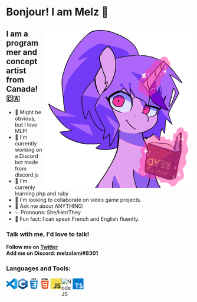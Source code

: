 # Bonjour! I am Melz 👋

<img align="right" alt="melz-pony" src="https://github.com/melzalami/melzalami/blob/main/images/melz_read.png?raw=true" width="400" height="442" />

## **I am a programmer and concept artist from Canada! 🇨🇦**
- 🦄 Might be obvious, but I love MLP!
- 🤖 I'm currently working on a Discord bot made from discord.js
- 🤔 I'm currenly learning php and ruby
- 🤝 I'm looking to collaborate on video game projects.
- 🙋 Ask me about ANYTHING!
- ✨ Pronouns: She/Her/They
- 💫 Fun fact: I can speak French and English fluently.


### **Talk with me, I'd love to talk!**
**Follow me on [Twitter](https://twitter.com/melzalami)
<br />
Add me on Discord: melzalami#8301**

### **Languages and Tools:**
<img align="left" alt="Visual Studio Code" width="30px" src="https://raw.githubusercontent.com/github/explore/80688e429a7d4ef2fca1e82350fe8e3517d3494d/topics/visual-studio-code/visual-studio-code.png" />

<img align="left" alt="CPP" width="30px" src="https://raw.githubusercontent.com/devicons/devicon/master/icons/cplusplus/cplusplus-original.svg" />

<img align="left" alt="CSS" width="30px" src="https://raw.githubusercontent.com/devicons/devicon/master/icons/css3/css3-original-wordmark.svg" />

<img align="left" alt="HTML5" width="30px" src="https://raw.githubusercontent.com/devicons/devicon/master/icons/html5/html5-original-wordmark.svg" />

<img align="left" alt="JavaScript" width="30px" src="https://raw.githubusercontent.com/devicons/devicon/master/icons/javascript/javascript-original.svg" />

<img align="left" alt="NodeJS" width="30px" src="https://www.svgrepo.com/show/303266/nodejs-icon-logo.svg" />

<img align="left" alt="TypeScript" width="30px" src="https://raw.githubusercontent.com/devicons/devicon/master/icons/typescript/typescript-original.svg" />

